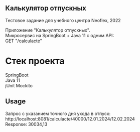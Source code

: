 ## Калькулятор отпускных
Тестовое задание для учебного центра Neoflex, 2022  
  
Приложение "Калькулятор отпускных".  
Микросервис на SpringBoot + Java 11 c одним API:  
GET "/calculacte" 

# Cтек проекта
SpringBoot  
Java 11  
jUnit 
Mockito

## Usage
Запрос с указанием точного дня ухода в отпуск:  
http://localhost:8081/calculacte/40000/12.01.2024/12.02.2024  
Response: 30034,13 
